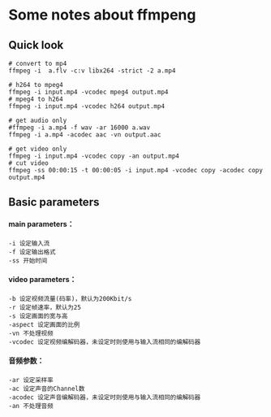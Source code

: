 # Some notes about ffmpeng

## Quick look
```
# convert to mp4
ffmpeg -i  a.flv -c:v libx264 -strict -2 a.mp4

# h264 to mpeg4
ffmpeg -i input.mp4 -vcodec mpeg4 output.mp4
# mpeg4 to h264
ffmpeg -i input.mp4 -vcodec h264 output.mp4

# get audio only
#ffmpeg -i a.mp4 -f wav -ar 16000 a.wav
ffmpeg -i a.mp4 -acodec aac -vn output.aac

# get video only
ffmpeg -i input.mp4 -vcodec copy -an output.mp4
# cut video
ffmpeg -ss 00:00:15 -t 00:00:05 -i input.mp4 -vcodec copy -acodec copy output.mp4
```

## Basic parameters
#### main parameters：
```
-i 设定输入流 
-f 设定输出格式 
-ss 开始时间 
```

#### video parameters：
```
-b 设定视频流量(码率)，默认为200Kbit/s 
-r 设定帧速率，默认为25 
-s 设定画面的宽与高 
-aspect 设定画面的比例 
-vn 不处理视频 
-vcodec 设定视频编解码器，未设定时则使用与输入流相同的编解码器 
```

#### 音频参数：
```
-ar 设定采样率 
-ac 设定声音的Channel数 
-acodec 设定声音编解码器，未设定时则使用与输入流相同的编解码器 
-an 不处理音频
```


